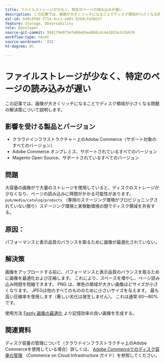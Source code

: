```yaml
---
title: ファイルストレージが少なく、特定のページの読み込みが遅い
description: この記事では、画像が大きくリッチになることでディスク領域が小さくなる問題の解決策について説明します。
exl-id: 640c8f0d-f714-4cc1-a401-9264cfaf8e37
feature: Storage, Observability
role: Developer
source-git-commit: 958179e0f3efe08e65ea8b0c4c4e1015e3c5bb76
workflow-type: tm+mt
source-wordcount: '221'
ht-degree: 0%

---
```


# ファイルストレージが少なく、特定のページの読み込みが遅い

この記事では、画像が大きくリッチになることでディスク領域が小さくなる問題の解決策について説明します。

## 影響を受ける製品とバージョン

* クラウドインフラストラクチャー上のAdobe Commerce（サポート対象のすべてのバージョン）
* Adobe Commerce オンプレミス、サポートされているすべてのバージョン
* Magento Open Source、サポートされているすべてのバージョン

## 問題

大容量の画像がで大量のストレージを使用していると、ディスクのストレージが少なくなり、ページの読み込みに時間がかかる可能性があります。 `pub/media/catalog/products` （専用のステージング環境がプロビジョニングされていない限り）ステージング環境と実稼動環境の間でディスク領域を共有する。

## 原因：

パフォーマンスと表示品質のバランスを取るために画像が最適化されていない。

## 解決策

画像をアップロードする前に、パフォーマンスと表示品質のバランスを取るために画像を最適化および圧縮します。 これにより、スペースを増やし、ページ読み込み時間を短縮できます。 PNG は、単色の領域が大きい画像ほどサイズが小さくなります。 JPEGは他のすべてのもののために小さいサイズを与えます。 最も高い圧縮率を使用します（著しい劣化は発生しません）。 これは通常 60～80% です。

使用方法 [Fastly 画像の最適化](https://experienceleague.adobe.com/docs/commerce-cloud-service/user-guide/cdn/fastly-image-optimization.html) より記憶効率の良い画像を生成する。

## 関連資料

ディスク容量の管理について（クラウドインフラストラクチャ上のAdobe Commerceを使用している場合）詳しくは、 [Adobe Commerceでのディスク容量の管理](https://experienceleague.adobe.com/docs/commerce-cloud-service/user-guide/develop/storage/manage-disk-space.html) （Commerce on Cloud Infrastructure ガイド）を参照してください。
